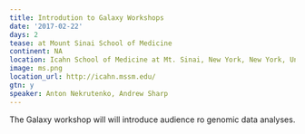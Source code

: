 ```yaml
---
title: Introdution to Galaxy Workshops
date: '2017-02-22'
days: 2
tease: at Mount Sinai School of Medicine
continent: NA
location: Icahn School of Medicine at Mt. Sinai, New York, New York, United States
image: ms.png
location_url: http://icahn.mssm.edu/
gtn: y
speaker: Anton Nekrutenko, Andrew Sharp
---
```


The Galaxy workshop will will introduce audience ro genomic data analyses. 
